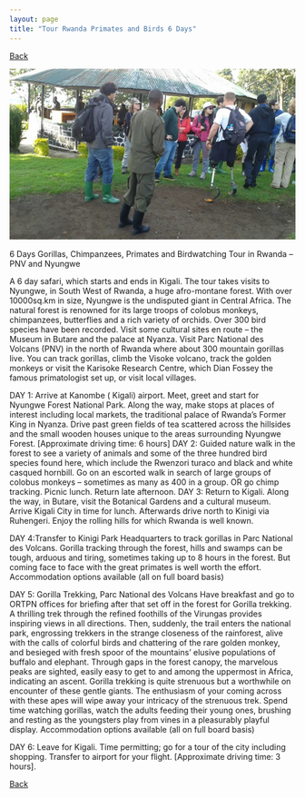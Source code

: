 ```yaml
---
layout: page
title: "Tour Rwanda Primates and Birds 6 Days"
---
```

[Back](/tourprograms.md)

![gorilla1](/assets/rwanda_primates_and_birds.jpg)

6 Days Gorillas, Chimpanzees, Primates and Birdwatching Tour in Rwanda – PNV and Nyungwe

A 6 day safari, which starts and ends in Kigali.
The tour takes visits to Nyungwe, in South West of Rwanda, a huge afro-montane forest. With over 10000sq.km in size, Nyungwe is the undisputed giant in Central Africa. The natural forest is renowned for its large troops of colobus monkeys, chimpanzees, butterflies and a rich variety of orchids. Over 300 bird species have been recorded. Visit some cultural sites en route – the Museum in Butare and the palace at Nyanza.
Visit Parc National des Volcans (PNV) in the north of Rwanda where about 300 mountain gorillas live. You can track gorillas, climb the Visoke volcano, track the golden monkeys or visit the Karisoke Research Centre, which Dian Fossey the famous primatologist set up, or visit local villages.

DAY 1: Arrive at Kanombe ( Kigali) airport. Meet, greet and start for Nyungwe Forest National Park. Along the way, make stops at places of interest including local markets, the traditional palace of Rwanda’s Former King in Nyanza. Drive past green fields of tea scattered across the hillsides and the small wooden houses unique to the areas surrounding Nyungwe Forest. [Approximate driving time: 6 hours]
DAY 2: Guided nature walk in the forest to see a variety of animals and some of the three hundred bird species found here, which include the Rwenzori turaco and black and white casqued hornbill. Go on an escorted walk in search of large groups of colobus monkeys – sometimes as many as 400 in a group. OR go chimp tracking. Picnic lunch. Return late afternoon.
DAY 3: Return to Kigali. Along the way, in Butare, visit the Botanical Gardens and a cultural museum. Arrive Kigali City in time for lunch. Afterwards drive north to Kinigi via Ruhengeri. Enjoy the rolling hills for which Rwanda is well known.

DAY 4:Transfer to Kinigi Park Headquarters to track gorillas in Parc National des Volcans. Gorilla tracking through the forest, hills and swamps can be tough, arduous and tiring, sometimes taking up to 8 hours in the forest. But coming face to face with the great primates is well worth the effort.
Accommodation options available (all on full board basis)

DAY 5: Gorilla Trekking, Parc National des Volcans
Have breakfast and go to ORTPN offices for briefing after that set off in the forest for Gorilla trekking. A thrilling trek through the refined foothills of the Virungas provides inspiring views in all directions. Then, suddenly, the trail enters the national park, engrossing trekkers in the strange closeness of the rainforest, alive with the calls of colorful birds and chattering of the rare golden monkey, and besieged with fresh spoor of the mountains’ elusive populations of buffalo and elephant. Through gaps in the forest canopy, the marvelous peaks are sighted, easily easy to get to and among the uppermost in Africa, indicating an ascent. Gorilla trekking is quite strenuous but a worthwhile on encounter of these gentle giants. The enthusiasm of your coming across with these apes will wipe away your intricacy of the strenuous trek. Spend time watching gorillas, watch the adults feeding their young ones, brushing and resting as the youngsters play from vines in a pleasurably playful display.
Accommodation options available (all on full board basis)

DAY 6: Leave for Kigali. Time permitting; go for a tour of the city including shopping. Transfer to airport for your flight. [Approximate driving time: 3 hours].

[Back](/tourprograms.md)
